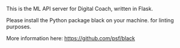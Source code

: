 This is the ML API server for Digital Coach, written in Flask.

Please install the Python package black on your machine. for linting purposes.

More information here: https://github.com/psf/black